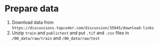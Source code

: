 # Prepare data

1. Download data from `https://discussions.topcoder.com/discussion/35945/download-links`
2. Unzip `train` and `publictest` and put `.tif` and `.csv` files in `/00_data/raw/train` and `/00_data/raw/test`
